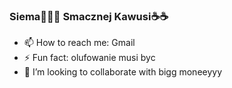 ### Siema🤙🏻🥦 Smacznej Kawusi☕☕
- 📫 How to reach me: Gmail
- ⚡ Fun fact: olufowanie musi byc 
- 👯 I’m looking to collaborate with bigg moneeyyy

              


<!--
**Fichu2004/Fichu2004** is a ✨ _special_ ✨ repository because its `README.md` (this file) appears on your GitHub profile.

Here are some ideas to get you started:

- 🔭 I’m currently working on ...
- 🌱 I’m currently learning ...
- 👯 I’m looking to collaborate on ...
- 🤔 I’m looking for help with ...
- 💬 Ask me about ...
- 📫 How to reach me: ...
- 😄 Pronouns: ...
- ⚡ Fun fact: ...
-->
